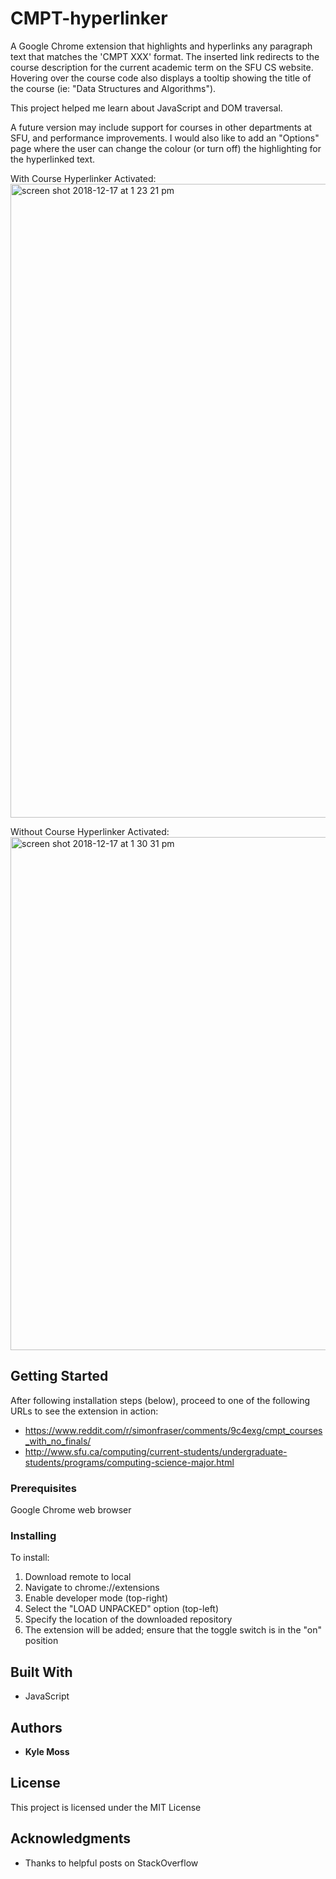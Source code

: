 # CMPT-hyperlinker
A Google Chrome extension that highlights and hyperlinks any paragraph text that matches the 'CMPT XXX' format. The inserted link redirects to the course description for the current academic term on the SFU CS website. Hovering over the course code also displays a tooltip showing the title of the course (ie: "Data Structures and Algorithms").

This project helped me learn about JavaScript and DOM traversal.

A future version may include support for courses in other departments at SFU, and performance improvements. I would also like to add an "Options" page where the user can change the colour (or turn off) the highlighting for the hyperlinked text.

With Course Hyperlinker Activated:
<img width="1014" alt="screen shot 2018-12-17 at 1 23 21 pm" src="https://user-images.githubusercontent.com/18518784/50116972-93891180-0200-11e9-9a37-c7fece6300f2.png">

Without Course Hyperlinker Activated:
<img width="821" alt="screen shot 2018-12-17 at 1 30 31 pm" src="https://user-images.githubusercontent.com/18518784/50116976-9552d500-0200-11e9-950a-7a9aa748263a.png">

## Getting Started

After following installation steps (below), proceed to one of the following URLs to see the extension in action:
* https://www.reddit.com/r/simonfraser/comments/9c4exg/cmpt_courses_with_no_finals/
* http://www.sfu.ca/computing/current-students/undergraduate-students/programs/computing-science-major.html

### Prerequisites

Google Chrome web browser

### Installing

To install:
1) Download remote to local
2) Navigate to chrome://extensions
3) Enable developer mode (top-right)
4) Select the "LOAD UNPACKED" option (top-left)
5) Specify the location of the downloaded repository
6) The extension will be added; ensure that the toggle switch is in the "on" position

## Built With

* JavaScript

## Authors

* **Kyle Moss**

## License

This project is licensed under the MIT License

## Acknowledgments

* Thanks to helpful posts on StackOverflow
